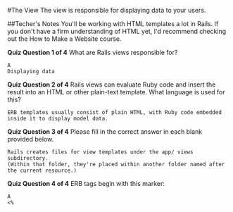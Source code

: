#The View
The view is responsible for displaying data to your users.

##Techer's Notes
You'll be working with HTML templates a lot in Rails.
If you don't have a firm understanding of HTML yet, I'd recommend checking out the How to Make a Website course.

**Quiz Question 1 of 4**
What are Rails views responsible for?

    A
    Displaying data

**Quiz Question 2 of 4**
Rails views can evaluate Ruby code and insert the result into an HTML or other plain-text template.
What language is used for this?

	ERB templates usually consist of plain HTML, with Ruby code embedded inside it to display model data.

**Quiz Question 3 of 4**
Please fill in the correct answer in each blank provided below.

	Rails creates files for view templates under the app/ views subdirectory.
	(Within that folder, they're placed within another folder named after the current resource.)

**Quiz Question 4 of 4**
ERB tags begin with this marker:

    A
    <%
